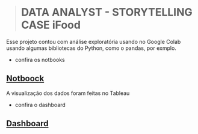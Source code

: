 ﻿> # DATA ANALYST - STORYTELLING CASE iFood

Esse projeto contou com análise exploratória usando no Google Colab usando algumas bibliotecas do Python, como o pandas, por exmplo.
* confira os notbooks

## [Notboock](https://github.com/Olavo5/projeto_case/tree/master/notbooks) 

A visualização dos dados foram feitas no Tableau
* confira o dashboard 
## [Dashboard](https://public.tableau.com/app/profile/olavo2991/viz/Case_16286528711790/Painel1) 